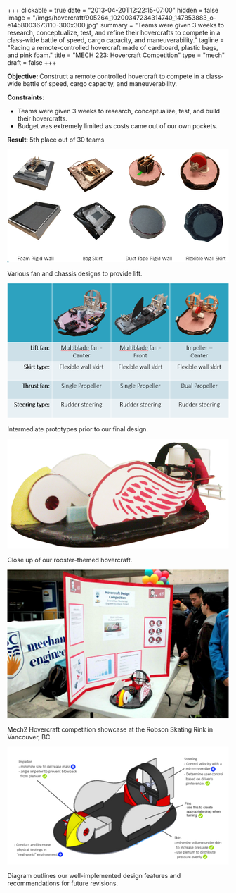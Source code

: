 +++
clickable = true
date = "2013-04-20T12:22:15-07:00"
hidden = false
image = "/imgs/hovercraft/905264_10200347234314740_147853883_o-e1458003673110-300x300.jpg"
summary = "Teams were given 3 weeks to research, conceptualize, test, and refine their hovercrafts to compete in a class-wide battle of speed, cargo capacity, and maneuverability."
tagline = "Racing a remote-controlled hovercraft made of cardboard, plastic bags, and pink foam."
title = "MECH 223: Hovercraft Competition"
type = "mech"
draft = false
+++

<p><strong>Objective: </strong>Construct a remote controlled hovercraft to compete in a class-wide battle of speed, cargo capacity, and maneuverability.</p>

<p><strong>Constraints</strong>:</p>
<ul>
	<li>Teams were given 3 weeks to research, conceptualize, test, and build their hovercrafts.</li>
	<li>Budget was extremely limited as costs came out of our own pockets.</li>
</ul>
<p><strong>Result</strong>: 5th place out of 30 teams</p>

<a><img class="img-responsive img-content" src="/imgs/hovercraft/Lift-tests.png" /></a>
<p class="caption">Various fan and chassis designs to provide lift.</p>

<a><img class="img-responsive img-content" src="/imgs/hovercraft/Prototypes.png" /></a>
<p class="caption">Intermediate prototypes prior to our final design.</p>

<a><img class="img-responsive img-content" src="/imgs/hovercraft/Final-Picture1.png" /></a>
<p class="caption">Close up of our rooster-themed hovercraft.</p>

<a><img class="img-responsive img-content" src="/imgs/hovercraft/902707_10200373195283748_1412416824_o-1024x683.jpg" /></a>
<p class="caption">Mech2 Hovercraft competition showcase at the Robson Skating Rink in Vancouver, BC.</p>

<a><img class="img-responsive img-content" src="/imgs/hovercraft/Recommendations1-1024x544.png" /></a>
<p class="caption">Diagram outlines our well-implemented design features and recommendations for future revisions.</p>